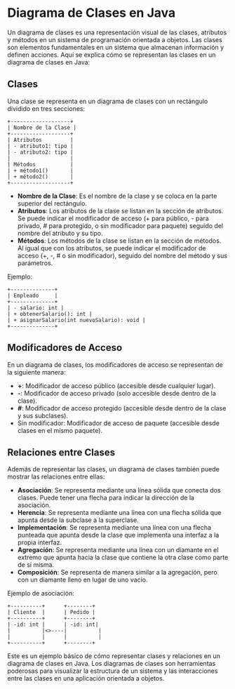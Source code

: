 
# Diagrama de Clases en Java

Un diagrama de clases es una representación visual de las clases, atributos y métodos en un sistema de programación orientada a objetos. Las clases son elementos fundamentales en un sistema que almacenan información y definen acciones. Aquí se explica cómo se representan las clases en un diagrama de clases en Java:

## Clases

Una clase se representa en un diagrama de clases con un rectángulo dividido en tres secciones:

```
+-------------------+
| Nombre de la Clase |
+-------------------+
| Atributos         |
| - atributo1: tipo |
| - atributo2: tipo |
|                   |
| Métodos           |
| + método1()       |
| + método2()       |
+-------------------+
```

- **Nombre de la Clase**: Es el nombre de la clase y se coloca en la parte superior del rectángulo.
- **Atributos**: Los atributos de la clase se listan en la sección de atributos. Se puede indicar el modificador de acceso (+ para público, - para privado, # para protegido, o sin modificador para paquete) seguido del nombre del atributo y su tipo.
- **Métodos**: Los métodos de la clase se listan en la sección de métodos. Al igual que con los atributos, se puede indicar el modificador de acceso (+, -, # o sin modificador), seguido del nombre del método y sus parámetros.

Ejemplo:

```
+--------------+
| Empleado     |
+--------------+
| - salario: int |
| + obtenerSalario(): int |
| + asignarSalario(int nuevoSalario): void |
+--------------+
```

## Modificadores de Acceso

En un diagrama de clases, los modificadores de acceso se representan de la siguiente manera:

- **+**: Modificador de acceso público (accesible desde cualquier lugar).
- **-**: Modificador de acceso privado (solo accesible desde dentro de la clase).
- **#**: Modificador de acceso protegido (accesible desde dentro de la clase y sus subclases).
- Sin modificador: Modificador de acceso de paquete (accesible desde clases en el mismo paquete).

## Relaciones entre Clases

Además de representar las clases, un diagrama de clases también puede mostrar las relaciones entre ellas:

- **Asociación**: Se representa mediante una línea sólida que conecta dos clases. Puede tener una flecha para indicar la dirección de la asociación.
- **Herencia**: Se representa mediante una línea con una flecha sólida que apunta desde la subclase a la superclase.
- **Implementación**: Se representa mediante una línea con una flecha punteada que apunta desde la clase que implementa una interfaz a la propia interfaz.
- **Agregación**: Se representa mediante una línea con un diamante en el extremo que apunta hacia la clase que contiene la otra clase como parte de sí misma.
- **Composición**: Se representa de manera similar a la agregación, pero con un diamante lleno en lugar de uno vacío.

Ejemplo de asociación:

```
+----------+      +--------+
| Cliente  |      | Pedido |
+----------+      +--------+
| -id: int |      | -id: int|
|          |<>----|          |
|          |      |          |
+----------+      +--------+
```

Este es un ejemplo básico de cómo representar clases y relaciones en un diagrama de clases en Java. Los diagramas de clases son herramientas poderosas para visualizar la estructura de un sistema y las interacciones entre las clases en una aplicación orientada a objetos.
